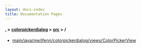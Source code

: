 ```yaml
---
layout: docs-index
title: Documentation Pages
---
```

#### [.](./../../index) > [colorpickerdialog](./../index) > [src](./index) > **/**

- [main/java/me/jfenn/colorpickerdialog/views/ColorPickerView](main/java/me/jfenn/colorpickerdialog/views/ColorPickerView)
